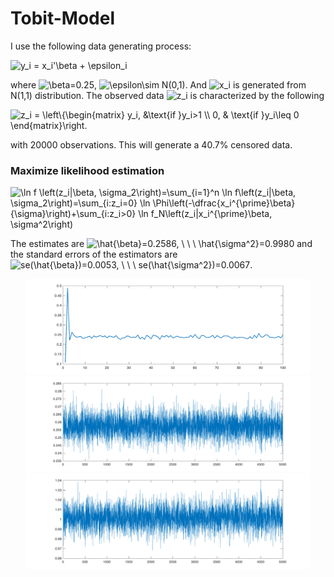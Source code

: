 # Tobit-Model

I use the following data generating process:

<img src=
"https://render.githubusercontent.com/render/math?math=%5Cdisplaystyle+y_i+%3D+x_i%27%5Cbeta+%2B+%5Cepsilon_i" 
alt="y_i = x_i'\beta + \epsilon_i">

where <img src=
"https://render.githubusercontent.com/render/math?math=%5Cdisplaystyle+%5Cbeta%3D0.25" 
alt="\beta=0.25">, <img src=
"https://render.githubusercontent.com/render/math?math=%5Cdisplaystyle+%5Cepsilon%5Csim+N%280%2C1%29" 
alt="\epsilon\sim N(0,1)">. And <img src=
"https://render.githubusercontent.com/render/math?math=%5Cdisplaystyle+x_i" 
alt="x_i"> is generated from N(1,1) distribution. The observed data <img src=
"https://render.githubusercontent.com/render/math?math=%5Cdisplaystyle+z_i" 
alt="z_i">  is characterized by the following

<img src=
"https://render.githubusercontent.com/render/math?math=%5Cdisplaystyle+z_i+%3D+%5Cleft%5C%7B%5Cbegin%7Bmatrix%7D%0Ay_i%2C+%26%5Ctext%7Bif+%7Dy_i%3E1+%5C%5C%0A0%2C+%26+%5Ctext%7Bif+%7Dy_i%5Cleq+0%0A%5Cend%7Bmatrix%7D%5Cright." 
alt="z_i = \left\{\begin{matrix}
y_i, &\text{if }y_i>1 \\
0, & \text{if }y_i\leq 0
\end{matrix}\right.">

with 20000 observations. This will generate a 40.7% censored data.

### Maximize likelihood estimation
 
<img src=
"https://render.githubusercontent.com/render/math?math=%5Cdisplaystyle+%5Cln+f+%5Cleft%28z_i%7C%5Cbeta%2C+%5Csigma_2%5Cright%29%3D%5Csum_%7Bi%3D1%7D%5En+%5Cln+f%5Cleft%28z_i%7C%5Cbeta%2C+%5Csigma_2%5Cright%29%3D%5Csum_%7Bi%3Az_i%3D0%7D+%5Cln+%5CPhi%5Cleft%28-%5Cdfrac%7Bx_i%5E%7B%5Cprime%7D%5Cbeta%7D%7B%5Csigma%7D%5Cright%29%2B%5Csum_%7Bi%3Az_i%3E0%7D+%5Cln+f_N%5Cleft%28z_i%7Cx_i%5E%7B%5Cprime%7D%5Cbeta%2C+%5Csigma%5E2%5Cright%29" 
alt="\ln f \left(z_i|\beta, \sigma_2\right)=\sum_{i=1}^n \ln f\left(z_i|\beta, \sigma_2\right)=\sum_{i:z_i=0} \ln \Phi\left(-\dfrac{x_i^{\prime}\beta}{\sigma}\right)+\sum_{i:z_i>0} \ln f_N\left(z_i|x_i^{\prime}\beta, \sigma^2\right)">

The estimates are <img src=
"https://render.githubusercontent.com/render/math?math=%5Cdisplaystyle+%5Chat%7B%5Cbeta%7D%3D0.2586%2C+%5C+%5C+%5C+%5Chat%7B%5Csigma%5E2%7D%3D0.9980" 
alt="\hat{\beta}=0.2586, \ \ \ \hat{\sigma^2}=0.9980"> and the standard errors of the estimators are <img src=
"https://render.githubusercontent.com/render/math?math=%5Cdisplaystyle+se%28%5Chat%7B%5Cbeta%7D%29%3D0.0053%2C+%5C+%5C+%5C+se%28%5Chat%7B%5Csigma%5E2%7D%29%3D0.0067" 
alt="se(\hat{\beta})=0.0053, \ \ \ se(\hat{\sigma^2})=0.0067">.

<center><img src="./images/convergence.pdf" width="90%"></center>

<center><img src="./images/mean.pdf" width="90%"></center>

<center><img src="./images/sigma.pdf" width="90%"></center>

